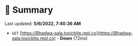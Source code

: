 # 📖 Summary
Last updated: **5/6/2022, 7:40:36 AM**

- `GET` [https://Bhadwa-sala.toxicblte.repl.co](https://Bhadwa-sala.toxicblte.repl.co) - **Down** (72ms)
